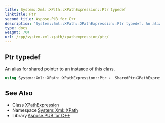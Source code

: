 ```yaml
---
title: System::Xml::XPath::XPathExpression::Ptr typedef
linktitle: Ptr
second_title: Aspose.PUB for C++
description: 'System::Xml::XPath::XPathExpression::Ptr typedef. An alias for shared pointer to an instance of this class in C++.'
type: docs
weight: 700
url: /cpp/system.xml.xpath/xpathexpression/ptr/
---
```

## Ptr typedef


An alias for shared pointer to an instance of this class.

```cpp
using System::Xml::XPath::XPathExpression::Ptr =  SharedPtr<XPathExpression>
```

## See Also

* Class [XPathExpression](../)
* Namespace [System::Xml::XPath](../../)
* Library [Aspose.PUB for C++](../../../)
